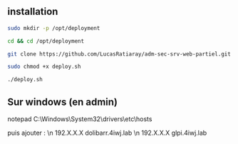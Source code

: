 ## installation
```bash
sudo mkdir -p /opt/deployment
```

```bash
cd && cd /opt/deployment
```

```bash
git clone https://github.com/LucasRatiaray/adm-sec-srv-web-partiel.git .
```

```bash
sudo chmod +x deploy.sh
```

```bash
./deploy.sh
```

## Sur windows (en admin)
notepad C:\Windows\System32\drivers\etc\hosts

puis ajouter : \n
192.X.X.X dolibarr.4iwj.lab \n
192.X.X.X glpi.4iwj.lab
